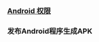 ### [Android 权限](https://github.com/ningbaoqi/AndroidSecurityAndRelease/blob/master/README-PERMISSION.md)
### 发布Android程序生成APK
